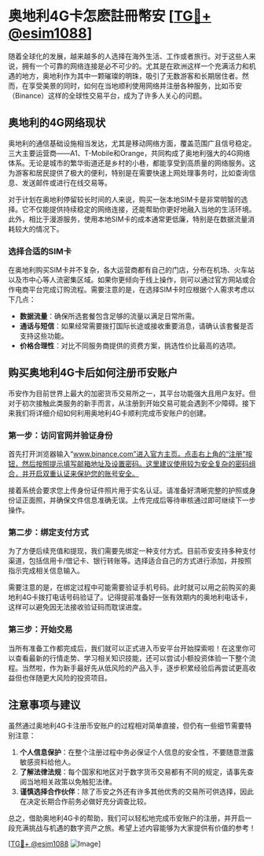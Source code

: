 # 奥地利4G卡怎麽註冊幣安 [[TG💪+ @esim1088](https://t.me/s/esim1088)]

随着全球化的发展，越来越多的人选择在海外生活、工作或者旅行。对于这些人来说，拥有一个可靠的网络连接是必不可少的。尤其是在欧洲这样一个充满活力和机遇的地方，奥地利作为其中一颗璀璨的明珠，吸引了无数游客和长期居住者。然而，在享受美景的同时，如何在当地顺利使用网络并注册各种服务，比如币安（Binance）这样的全球性交易平台，成为了许多人关心的问题。

## 奥地利的4G网络现状

奥地利的通信基础设施相当发达，尤其是移动网络方面，覆盖范围广且信号稳定。三大主要运营商——A1、T-Mobile和Orange，共同构成了奥地利强大的4G网络体系。无论是城市的繁华街道还是乡村的小巷，都能享受到高质量的网络服务。这为游客和居民提供了极大的便利，特别是在需要快速上网处理事务时，比如查询信息、发送邮件或进行在线交易等。

对于计划在奥地利停留较长时间的人来说，购买一张本地SIM卡是非常明智的选择。它不仅能提供持续稳定的网络连接，还能帮助你更好地融入当地的生活环境。此外，相比于漫游服务，使用本地SIM卡的成本通常更低廉，特别是在数据流量消耗较大的情况下。

### 选择合适的SIM卡

在奥地利购买SIM卡并不复杂，各大运营商都有自己的门店，分布在机场、火车站以及市中心等人流密集区域。如果你更倾向于线上操作，则可以通过官方网站或合作电商平台完成订购流程。需要注意的是，在选择SIM卡时应根据个人需求考虑以下几点：

- **数据流量**：确保所选套餐包含足够的流量以满足日常所需。
- **通话与短信**：如果经常需要拨打国际长途或接收重要消息，请确认该套餐是否支持这些功能。
- **价格合理性**：对比不同服务商提供的资费方案，挑选性价比最高的选项。

## 购买奥地利4G卡后如何注册币安账户

币安作为目前世界上最大的加密货币交易所之一，其平台功能强大且用户友好。但对于初次接触此类服务的新手而言，从注册到开始交易可能会遇到不少障碍。接下来我们将详细介绍如何利用奥地利4G卡顺利完成币安账户的创建。

### 第一步：访问官网并验证身份

首先打开浏览器输入“www.binance.com”进入官方主页。点击右上角的“注册”按钮，然后按照提示填写邮箱地址及设置密码。这里建议使用较为安全复杂的密码组合，并开启双重认证来保护您的账号安全。

接着系统会要求您上传身份证件照片用于实名认证。请准备好清晰完整的护照或身份证正面照，并确保文件信息准确无误。上传完成后等待审核通过即可继续下一步操作。

### 第二步：绑定支付方式

为了方便后续充值和提现，我们需要先绑定一种支付方式。目前币安支持多种支付渠道，包括信用卡/借记卡、银行转账等。选择适合自己的方式进行添加，并按照指示完成相关信息输入。

需要注意的是，在绑定过程中可能需要验证手机号码。此时就可以用之前购买的奥地利4G卡拨打电话号码验证了。记得提前准备好一张有效期内的奥地利电话卡，这样可以避免因无法接收验证码而耽误进度。

### 第三步：开始交易

当所有准备工作都完成后，我们就可以正式进入币安平台开始探索啦！在这里你可以查看最新的行情走势、学习相关知识技能，还可以尝试小额投资体验一下整个流程。当然啦，作为新手最好先从低风险的产品入手，逐步积累经验后再尝试更高收益但也伴随更大风险的投资项目。

## 注意事项与建议

虽然通过奥地利4G卡注册币安账户的过程相对简单直接，但仍有一些细节需要特别注意：

1. **个人信息保护**：在整个注册过程中务必保证个人信息的安全性，不要随意泄露敏感资料给他人。
2. **了解法律法规**：每个国家和地区对于数字货币交易都有不同的规定，请事先查阅当地相关政策以免触犯法律。
3. **谨慎选择合作伙伴**：除了币安之外还有许多其他优秀的交易所可供选择，因此在决定长期合作前务必做好充分调查比较。

总之，借助奥地利4G卡的帮助，我们可以轻松地完成币安账户的注册，并开启一段充满挑战与机遇的数字资产之旅。希望上述内容能够为大家提供有价值的参考！

[[TG💪+ @esim1088](https://t.me/s/esim1088) ![Image](https://i.postimg.cc/4NQfJmqS/Snipaste-2025-05-13-00-14-12.png)]